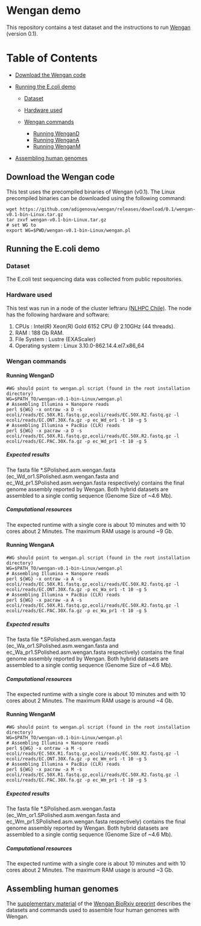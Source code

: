 # Wengan demo
This repository contains a test dataset and the instructions to run [Wengan](https://github.com/adigenova/wengan) (version 0.1).

Table of Contents
=================

* [Download the Wengan code](#download-the-wengan-code)

* [Running the E.coli demo](#running-the-ecoli-demo)
    * [Dataset](#dataset)
    * [Hardware used](#hardware-used)
    * [Wengan commands](#wengan-commands)

    	* [Running WenganD](#running-wengand)
       * [Running WenganA](#running-wengana)
       * [Running WenganM](#running-wenganm)

* [Assembling human genomes](#assembling-human-genomes)


## Download the Wengan code
This test uses the precompiled binaries of Wengan (v0.1). The Linux precompiled binaries can be downloaded using the following command:

```
wget https://github.com/adigenova/wengan/releases/download/0.1/wengan-v0.1-bin-Linux.tar.gz
tar zxvf wengan-v0.1-bin-Linux.tar.gz
# set WG to 
export WG=$PWD/wengan-v0.1-bin-Linux/wengan.pl
```

## Running the E.coli demo


### Dataset
The E.coli test sequencing data was collected from public repositories.

### Hardware used
This test was run in a node of the cluster leftraru [(NLHPC Chile)](http://www.nlhpc.cl/en/). The node has the following hardware and software: 

1. CPUs : Intel(R) Xeon(R) Gold 6152 CPU @ 2.10GHz (44 threads).
2. RAM : 188 Gb RAM.
3. File System : Lustre (EXAScaler)
4. Operating system : Linux 3.10.0-862.14.4.el7.x86_64  


### Wengan commands 


#### Running WenganD

```
#WG should point to wengan.pl script (found in the root installation directory)
WG=$PATH_TO/wengan-v0.1-bin-Linux/wengan.pl
# Assembling Illumina + Nanopore reads
perl ${WG} -x ontraw -a D -s ecoli/reads/EC.50X.R1.fastq.gz,ecoli/reads/EC.50X.R2.fastq.gz -l ecoli/reads/EC.ONT.30X.fa.gz -p ec_Wd_or1 -t 10 -g 5
# Assembling Illumina + PacBio (CLR) reads
perl ${WG} -x pacraw -a D -s ecoli/reads/EC.50X.R1.fastq.gz,ecoli/reads/EC.50X.R2.fastq.gz -l ecoli/reads/EC.PAC.30X.fa.gz -p ec_Wd_pr1 -t 10 -g 5
```

##### Expected results 
The fasta file *.SPolished.asm.wengan.fasta (ec\_Wd\_or1.SPolished.asm.wengan.fasta and  ec\_Wd\_pr1.SPolished.asm.wengan.fasta respectively) contains the final genome assembly reported by Wengan. Both hybrid datasets are assembled to a single contig sequence (Genome Size of ~4.6 Mb).

##### Computational resources
The expected runtime with a single core is about 10 minutes and with 10 cores about 2 Minutes. The maximum RAM usage is around ~9 Gb.
 
#### Running WenganA

```
#WG should point to wengan.pl script (found in the root installation directory)
WG=$PATH_TO/wengan-v0.1-bin-Linux/wengan.pl
# Assembling Illumina + Nanopore reads
perl ${WG} -x ontraw -a A -s ecoli/reads/EC.50X.R1.fastq.gz,ecoli/reads/EC.50X.R2.fastq.gz -l ecoli/reads/EC.ONT.30X.fa.gz -p ec_Wa_or1 -t 10 -g 5
# Assembling Illumina + PacBio (CLR) reads
perl ${WG} -x pacraw -a A -s ecoli/reads/EC.50X.R1.fastq.gz,ecoli/reads/EC.50X.R2.fastq.gz -l ecoli/reads/EC.PAC.30X.fa.gz -p ec_Wa_pr1 -t 10 -g 5
```

##### Expected results 
The fasta file *.SPolished.asm.wengan.fasta (ec\_Wa\_or1.SPolished.asm.wengan.fasta and  ec\_Wa\_pr1.SPolished.asm.wengan.fasta respectively) contains the final genome assembly reported by Wengan. Both hybrid datasets are assembled to a single contig sequence (Genome Size of ~4.6 Mb).

##### Computational resources
The expected runtime with a single core is about 10 minutes and with 10 cores about 2 Minutes. The maximum RAM usage is around ~4 Gb.

#### Running WenganM

```
#WG should point to wengan.pl script (found in the root installation directory)
WG=$PATH_TO/wengan-v0.1-bin-Linux/wengan.pl
# Assembling Illumina + Nanopore reads
perl ${WG} -x ontraw -a M -s ecoli/reads/EC.50X.R1.fastq.gz,ecoli/reads/EC.50X.R2.fastq.gz -l ecoli/reads/EC.ONT.30X.fa.gz -p ec_Wm_or1 -t 10 -g 5
# Assembling Illumina + PacBio (CLR) reads
perl ${WG} -x pacraw -a M -s ecoli/reads/EC.50X.R1.fastq.gz,ecoli/reads/EC.50X.R2.fastq.gz -l ecoli/reads/EC.PAC.30X.fa.gz -p ec_Wm_pr1 -t 10 -g 5
```

##### Expected results 
The fasta file *.SPolished.asm.wengan.fasta (ec\_Wm\_or1.SPolished.asm.wengan.fasta and  ec\_Wm\_pr1.SPolished.asm.wengan.fasta respectively) contains the final genome assembly reported by Wengan. Both hybrid datasets are assembled to a single contig sequence (Genome Size of ~4.6 Mb).

##### Computational resources
The expected runtime with a single core is about 10 minutes and with 10 cores about 2 Minutes. The maximum RAM usage is around ~3 Gb.

## Assembling human genomes
The [supplementary material](https://www.biorxiv.org/content/biorxiv/early/2019/11/25/840447/DC1/embed/media-1.pdf?download=true) of the [Wengan BioRxiv preprint](https://www.biorxiv.org/content/10.1101/840447v1) describes the datasets and commands used to assemble four human genomes with Wengan.

